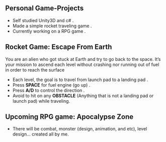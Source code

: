 ## Personal Game-Projects
* Self studied Unity3D and c# .
* Made a simple rocket traveling game .
* Currently working on a RPG game .

## Rocket Game: Escape From Earth
You are an alien who got stuck at Earth and try to go back to the space. It’s your mission to ascend each level without crashing nor running out of fuel in order to reach the surface
* Each level, the goal is to travel from launch pad to a landing pad .
* Press **SPACE** for fuel engine (go up) .
* Press **A/D** to control the direction .
* Avoid to hit on any **OBSTACLE** (Anything that is not a landing pad or launch pad) while traveling.

## Upcoming RPG game: Apocalypse Zone
* There will be combat, monster (design, animation, and etc), level design... created all by me.

